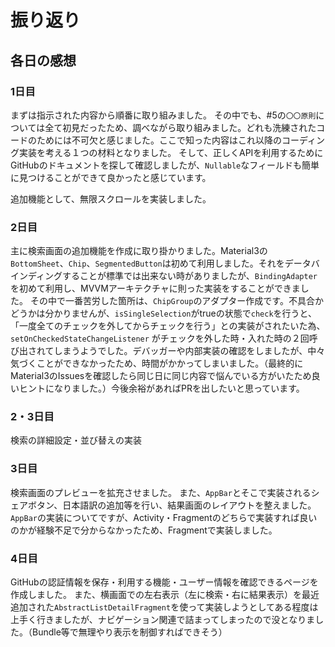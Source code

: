 # 振り返り

## 各日の感想

### 1日目

まずは指示された内容から順番に取り組みました。 その中でも、#5の`〇〇原則`については全て初見だったため、調べながら取り組みました。どれも洗練されたコードのためには不可欠と感じました。ここで知った内容はこれ以降のコーディング実装を考える１つの材料となりました。 そして、正しくAPIを利用するためにGitHubのドキュメントを探して確認しましたが、`Nullable`なフィールドも簡単に見つけることができて良かったと感じています。

追加機能として、無限スクロールを実装しました。

### 2日目

主に検索画面の追加機能を作成に取り掛かりました。Material3の`BottomSheet`、`Chip`、`SegmentedButton`は初めて利用しました。それをデータバインディングすることが標準では出来ない時がありましたが、`BindingAdapter`を初めて利用し、MVVMアーキテクチャに則った実装をすることができました。 その中で一番苦労した箇所は、`ChipGroup`のアダプター作成です。不具合かどうかは分かりませんが、`isSingleSelection`がtrueの状態で`check`を行うと、「一度全てのチェックを外してからチェックを行う」との実装がされたいた為、`setOnCheckedStateChangeListener`
がチェックを外した時・入れた時の２回呼び出されてしまうようでした。デバッガーや内部実装の確認をしましたが、中々気づくことができなかったため、時間がかかってしまいました。（最終的にMaterial3のIssuesを確認したら同じ日に同じ内容で悩んでいる方がいたため良いヒントになりました。）今後余裕があればPRを出したいと思っています。

### 2・3日目

検索の詳細設定・並び替えの実装

### 3日目

検索画面のプレビューを拡充させました。 また、`AppBar`とそこで実装されるシェアボタン、日本語訳の追加等を行い、結果画面のレイアウトを整えました。
`AppBar`の実装についてですが、Activity・Fragmentのどちらで実装すれば良いのかが経験不足で分からなかったため、Fragmentで実装しました。

### 4日目

GitHubの認証情報を保存・利用する機能・ユーザー情報を確認できるページを作成しました。 また、横画面での左右表示（左に検索・右に結果表示）を最近追加された`AbstractListDetailFragment`を使って実装しようとしてある程度は上手く行きましたが、ナビゲーション関連で詰まってしまったので没となりました。（Bundle等で無理やり表示を制御すればできそう）
